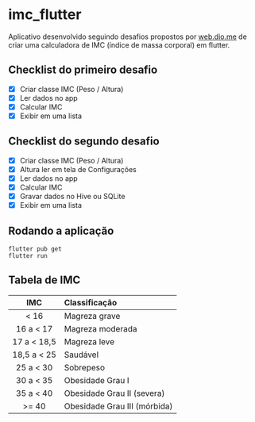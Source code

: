 # imc_flutter

Aplicativo desenvolvido seguindo desafios propostos por [web.dio.me](https://web.dio.me) de criar uma calculadora de IMC (índice de massa corporal) em flutter.

## Checklist do primeiro desafio

- [x] Criar classe IMC (Peso / Altura)
- [x] Ler dados no app
- [x] Calcular IMC
- [x] Exibir em uma lista

## Checklist do segundo desafio

- [x] Criar classe IMC (Peso / Altura)
- [x] Altura ler em tela de Configurações
- [x] Ler dados no app
- [x] Calcular IMC
- [x] Gravar dados no Hive ou SQLite
- [x] Exibir em uma lista

## Rodando a aplicação

```
flutter pub get
flutter run
```

## Tabela de IMC

|     IMC     | Classificação                |
|:-----------:|:-----------------------------|
|    < 16     | Magreza grave                |
|  16 a < 17  | Magreza moderada             |
| 17 a < 18,5 | Magreza leve                 |
| 18,5 a < 25 | Saudável                     |
|  25 a < 30  | Sobrepeso                    |
|  30 a < 35  | Obesidade Grau I             |
|  35 a < 40  | Obesidade Grau II (severa)   |
|    >= 40    | Obesidade Grau III (mórbida) |
